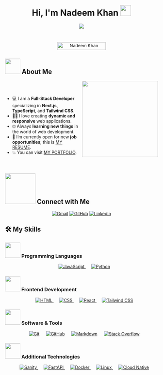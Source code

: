 <h1 align="center">Hi, I'm Nadeem Khan <img src="https://media.giphy.com/media/hvRJCLFzcasrR4ia7z/giphy.gif" width="35"></h1>
<p align="center">
<img src="https://readme-typing-svg.herokuapp.com?font=Time+New+Roman&color=%23C8BE25&size=25&center=true&vCenter=true&width=600&height=100&lines=Frontend+Developer;Next.js+Enthusiast;TypeScript+Pro;Always+Learning+New+Things">
</p>

<br>

<p align="center"> 
    <img src="https://komarev.com/ghpvc/?username=nadeemsangrasi&label=Profile%20views&color=0047AB&style=plastic" alt="Nadeem Khan" height=25px, width=160px/> 
</p>

## <picture><img src="https://github.com/nadeemsangrasi/nadeemsangrasi/blob/main/Images/about_me.gif?raw=true" width=50px></picture> About Me

<picture><img align="right" src="https://github.com/nadeemsangrasi/nadeemsangrasi/blob/main/Images/Right_Side.gif?raw=true" width=250px></picture>

<br><br>

- :computer: I am a **Full-Stack Developer** specializing in **Next.js**, **TypeScript**, and **Tailwind CSS**.
- :technologist: I love creating **dynamic and responsive** web applications.
- :nerd_face: Always **learning new things** in the world of web development.
- :thinking: I’m currently open for new **job opportunities**; this is [MY RESUME](https://nadeemkhandev-nadeem-sangrasis-projects.vercel.app/assets/resume/NadeemKhanResume.pdf).
- :boom: You can visit [MY PORTFOLIO](https://nadeemkhandev-nadeem-sangrasis-projects.vercel.app/).

<br>

## <picture><img src="https://github.com/nadeemsangrasi/nadeemsangrasi/blob/main/Images/Connect-with-me.gif?raw=true" width="100px"></picture> Connect with Me
<p align="center">
    <a href="mailto:nadeemsangrasi@gmail.com"><img src="https://img.shields.io/badge/gmail-%23EA4335.svg?style=plastic&logo=gmail&logoColor=white" alt="Gmail"/></a>
    <a href="https://github.com/nadeemsangrasi"><img src="https://img.shields.io/badge/github-%23181717.svg?style=plastic&logo=github&logoColor=white" alt="GitHub"/></a>
    <a href="https://www.linkedin.com/in/nadeem-khan/"><img src="https://img.shields.io/badge/linkedin-%230A66C2.svg?style=plastic&logo=linkedin&logoColor=white" alt="LinkedIn"/></a>
</p>

## 🛠️ My Skills

### <picture><img src="https://github.com/nadeemsangrasi/nadeemsangrasi/blob/main/Images/Programming_Languages.gif?raw=true" width=50px></picture> Programming Languages

<p align="center"> 
    &emsp; 
    <a href="https://developer.mozilla.org/en-US/docs/Web/JavaScript" target="_blank"> 
        <img alt="JavaScript" src="https://img.shields.io/badge/JavaScript%20-%23F7DF1E.svg?style=plastic&logo=javascript&logoColor=black">
    </a>
    &emsp;
    <a href="https://www.python.org" target="_blank">
        <img alt="Python" src="https://img.shields.io/badge/Python%20-%2314354C.svg?style=plastic&logo=python&logoColor=white">
    </a>
</p>

### <picture><img src="https://github.com/nadeemsangrasi/nadeemsangrasi/blob/main/Images/Front_End.gif?raw=true" width=50px></picture> Frontend Development
<p align="center"> 
    &emsp; 
    <a href="https://www.w3.org/html/" target="_blank"> 
        <img alt="HTML" src="https://img.shields.io/badge/HTML5%20-%23E34F26.svg?style=plastic&logo=html5&logoColor=white">
    </a>   
    &emsp;
    <a href="https://www.w3schools.com/css/" target="_blank">
        <img alt="CSS" src="https://img.shields.io/badge/CSS%20-%231572B6.svg?style=plastic&logo=css3&logoColor=white">
    </a> 
    &emsp;
    <a href="https://reactjs.org/" target="_blank">
        <img alt="React" src="https://img.shields.io/badge/react-%2361DAFB.svg?style=plastic&logo=React&logoColor=black">
    </a>
    &emsp;
    <a href="https://tailwindcss.com/" target="_blank">
        <img alt="Tailwind CSS" src="https://img.shields.io/badge/Tailwind%20CSS-%2338B2E8.svg?style=plastic&logo=tailwind-css&logoColor=white">
    </a>
</p>

### <picture><img src="https://github.com/nadeemsangrasi/nadeemsangrasi/blob/main/Images/Software_Tools.gif?raw=true" width=50px></picture> Software & Tools
 
<p align="center">
    &emsp;
    <a href="#"><img alt="Git" src="https://img.shields.io/badge/Git%20-%23F05033.svg?style=plastic&logo=git&logoColor=white"></a>
    &emsp;
    <a href="#"><img alt="GitHub" src="https://img.shields.io/badge/github-%23181717.svg?style=plastic&logo=github&logoColor=white"></a>
    &emsp;
    <a href="#"><img alt="Markdown" src="https://img.shields.io/badge/Markdown-000000?style=plastic&logo=markdown&logoColor=white"></a>
    &emsp;
    <a href="#"><img alt="Stack Overflow" src="https://img.shields.io/badge/-Stack%20Overflow-FE7A16?style=plastic&logo=stack-overflow&logoColor=white"></a>
</p>

### <picture><img src="https://github.com/nadeemsangrasi/nadeemsangrasi/blob/main/Images/Additional_Technologies.gif?raw=true" width=50px></picture> Additional Technologies
<p align="center">
    &emsp;
    <a href="https://www.sanity.io/" target="_blank">
        <img alt="Sanity" src="https://img.shields.io/badge/Sanity-FF4081.svg?style=plastic&logo=sanity&logoColor=white">
    </a>
    &emsp;
    <a href="https://fastapi.tiangolo.com/" target="_blank">
        <img alt="FastAPI" src="https://img.shields.io/badge/FastAPI-005571.svg?style=plastic&logo=fastapi&logoColor=white">
    </a>
    &emsp;
    <a href="https://www.docker.com/" target="_blank">
        <img alt="Docker" src="https://img.shields.io/badge/Docker-2496ED.svg?style=plastic&logo=docker&logoColor=white">
    </a>
    &emsp;
    <a href="https://www.linux.org/" target="_blank">
        <img alt="Linux" src="https://img.shields.io/badge/Linux-FCC624.svg?style=plastic&logo=linux&logoColor=black">
    </a>
    &emsp;
    <a href="https://cloudnative.dev/" target="_blank">
        <img alt="Cloud Native" src="https://img.shields.io/badge/Cloud%20Native-007ACC.svg?style=plastic&logo=cloudnative&logoColor=white">
    </a>
</p>
